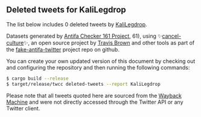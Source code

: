 ## Deleted tweets for KaliLegdrop

The list below includes 0 deleted tweets by
[KaliLegdrop](https://twitter.com/KaliLegdrop).



Datasets generated by [Antifa Checker 161 Project](https://twitter.com/antifacheck161), 61), using ✨[cancel-culture](https://github.com/travisbrown/cancel-culture)✨, an open source project by 
[Travis Brown](https://twitter.com/travisbrown) and other tools as part of the 
[fake-antifa-twitter](https://github.com/antifacheck161/fake-antifa-twitter) project repo on github.

You can create your own updated version of this document by checking out and configuring the
repository and then running the following commands:

```bash
$ cargo build --release
$ target/release/twcc deleted-tweets --report KaliLegdrop
```

Please note that all tweets quoted here are sourced from the
[Wayback Machine](https://web.archive.org) and were not directly accessed through the Twitter API or
any Twitter client.

